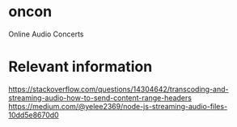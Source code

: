 # oncon
Online Audio Concerts

# Relevant information

https://stackoverflow.com/questions/14304642/transcoding-and-streaming-audio-how-to-send-content-range-headers
https://medium.com/@yelee2369/node-js-streaming-audio-files-10dd5e8670d0
